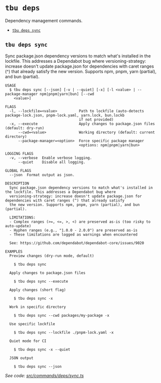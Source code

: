 `tbu deps`
==========

Dependency management commands.

* [`tbu deps sync`](#tbu-deps-sync)

## `tbu deps sync`

Sync package.json dependency versions to match what's installed in the lockfile. This addresses a Dependabot bug where versioning-strategy: increase doesn't update package.json for dependencies with caret ranges (^) that already satisfy the new version. Supports npm, pnpm, yarn (partial), and bun (partial). 

```
USAGE
  $ tbu deps sync [--json] [-v | --quiet] [-x] [-l <value> | --package-manager npm|pnpm|yarn|bun] [--cwd
    <value>]

FLAGS
  -l, --lockfile=<value>          Path to lockfile (auto-detects package-lock.json, pnpm-lock.yaml, yarn.lock, bun.lockb
                                  if not provided)
  -x, --execute                   Apply changes to package.json files (default: dry-run)
      --cwd=<value>               Working directory (default: current directory)
      --package-manager=<option>  Force specific package manager
                                  <options: npm|pnpm|yarn|bun>

LOGGING FLAGS
  -v, --verbose  Enable verbose logging.
      --quiet    Disable all logging.

GLOBAL FLAGS
  --json  Format output as json.

DESCRIPTION
  Sync package.json dependency versions to match what's installed in the lockfile. This addresses a Dependabot bug where
  versioning-strategy: increase doesn't update package.json for dependencies with caret ranges (^) that already satisfy
  the new version. Supports npm, pnpm, yarn (partial), and bun (partial).

  LIMITATIONS:
  - Complex ranges (>=, <=, >, <) are preserved as-is (too risky to auto-update)
  - Hyphen ranges (e.g., "1.0.0 - 2.0.0") are preserved as-is
  - These limitations are logged as warnings when encountered

  See: https://github.com/dependabot/dependabot-core/issues/9020

EXAMPLES
  Preview changes (dry-run mode, default)

    $ tbu deps sync

  Apply changes to package.json files

    $ tbu deps sync --execute

  Apply changes (short flag)

    $ tbu deps sync -x

  Work in specific directory

    $ tbu deps sync --cwd packages/my-package -x

  Use specific lockfile

    $ tbu deps sync --lockfile ./pnpm-lock.yaml -x

  Quiet mode for CI

    $ tbu deps sync -x --quiet

  JSON output

    $ tbu deps sync --json
```

_See code: [src/commands/deps/sync.ts](https://github.com/tylerbutler/tools-monorepo/blob/main/packages/cli/src/commands/deps/sync.ts)_
